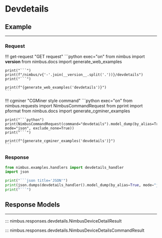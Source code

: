 # Devdetails

## Example
---

### Request
!!! get-request "GET request"
    ```python exec="on"
    from nimbus import __version__
    from nimbus.docs import generate_web_examples

    print("```")
    print(f"/nimbus/v{'-'.join(__version__.split('.'))}/devdetails")
    print("```")

    print(f"{generate_web_examples('devdetails')}")
    ```


!!! cgminer "CGMiner style command"
    ```python exec="on"
    from nimbus.requests import NimbusCommandRequest
    from pprint import pformat
    from nimbus.docs import generate_cgminer_examples


    print("```python")
    print(NimbusCommandRequest(command="devdetails").model_dump(by_alias=True, mode="json", exclude_none=True))
    print("```")

    print(f"{generate_cgminer_examples('devdetails')}")
    ```



### Response
```python exec="on"
from nimbus.examples.handlers import devdetails_handler
import json

print("```json title='JSON'")
print(json.dumps(devdetails_handler().model_dump(by_alias=True, mode="json"), indent=4))
print("```")
```

## Response Models
---

::: nimbus.responses.devdetails.NimbusDeviceDetailResult

::: nimbus.responses.devdetails.NimbusDeviceDetailsCommandResult

